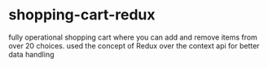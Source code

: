 # shopping-cart-redux
fully operational shopping cart where you can add and remove items from over 20 choices.
used the concept of Redux over the context api for better data handling

